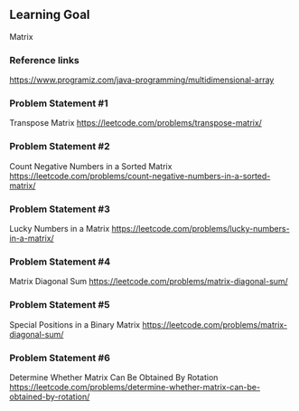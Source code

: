 ## Learning Goal
Matrix

### Reference links
https://www.programiz.com/java-programming/multidimensional-array

### Problem Statement #1
Transpose Matrix
https://leetcode.com/problems/transpose-matrix/

### Problem Statement #2
Count Negative Numbers in a Sorted Matrix
https://leetcode.com/problems/count-negative-numbers-in-a-sorted-matrix/

### Problem Statement #3
Lucky Numbers in a Matrix
https://leetcode.com/problems/lucky-numbers-in-a-matrix/

### Problem Statement #4
Matrix Diagonal Sum
https://leetcode.com/problems/matrix-diagonal-sum/

### Problem Statement #5
Special Positions in a Binary Matrix
https://leetcode.com/problems/matrix-diagonal-sum/

### Problem Statement #6
Determine Whether Matrix Can Be Obtained By Rotation
https://leetcode.com/problems/determine-whether-matrix-can-be-obtained-by-rotation/
